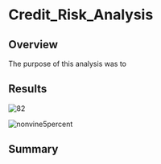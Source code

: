 # Credit_Risk_Analysis

## Overview
The purpose of this analysis was to

## Results

![82](Resources/82.png)

![nonvine5percent](Resources/nonvine5percent.png)

## Summary
